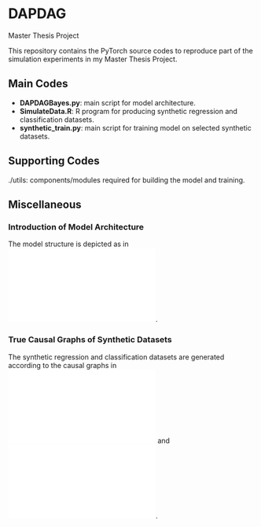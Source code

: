 # DAPDAG
Master Thesis Project

This repository contains the PyTorch source codes to reproduce part of the simulation experiments in my Master Thesis Project.

## Main Codes
- **DAPDAGBayes.py**: main script for model architecture.
- **SimulateData.R**: R program for producing synthetic regression and classification datasets.
- **synthetic_train.py**: main script for training model on selected synthetic datasets.

## Supporting Codes

./utils: components/modules required for building the model and training.

## Miscellaneous

### Introduction of Model Architecture
The model structure is depicted as in ![model](./figures/dapcastion.pdf).

### True Causal Graphs of Synthetic Datasets
The synthetic regression and classification datasets are generated according to the causal graphs in ![graph1](./figures/regdag2.pdf) and ![graph2](./figures/cladag.pdf).
